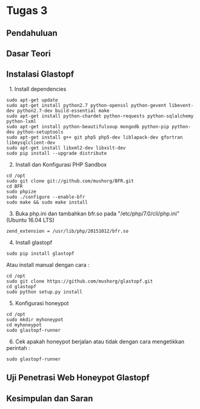 # Tugas 3

## Pendahuluan

## Dasar Teori

## Instalasi Glastopf

&nbsp; 1. Install dependencies
```
sudo apt-get update
sudo apt-get install python2.7 python-openssl python-gevent libevent-dev python2.7-dev build-essential make
sudo apt-get install python-chardet python-requests python-sqlalchemy python-lxml
sudo apt-get install python-beautifulsoup mongodb python-pip python-dev python-setuptools
sudo apt-get install g++ git php5 php5-dev liblapack-dev gfortran libmysqlclient-dev
sudo apt-get install libxml2-dev libxslt-dev
sudo pip install --upgrade distribute
```

&nbsp; 2. Install dan Konfigurasi PHP Sandbox
```
cd /opt
sudo git clone git://github.com/mushorg/BFR.git
cd BFR
sudo phpize
sudo ./configure --enable-bfr
sudo make && sudo make install
```

&nbsp; 3. Buka php.ini dan tambahkan bfr.so pada "/etc/php/7.0/cli/php.ini" (Ubuntu 16.04 LTS)
```
zend_extension = /usr/lib/php/20151012/bfr.so
```

&nbsp; 4. Install glastopf
```
sudo pip install glastopf
```
Atau install manual dengan cara :
```
cd /opt
sudo git clone https://github.com/mushorg/glastopf.git
cd glastopf
sudo python setup.py install
```

&nbsp; 5. Konfigurasi honeypot
```
cd /opt
sudo mkdir myhoneypot
cd myhoneypot
sudo glastopf-runner
```

&nbsp; 6. Cek apakah honeypot berjalan atau tidak dengan cara mengetikkan perintah :
```
sudo glastopf-runner
```

## Uji Penetrasi Web Honeypot Glastopf

## Kesimpulan dan Saran

